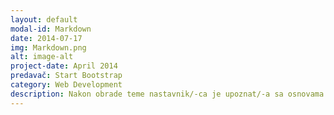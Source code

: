 ```yaml
---
layout: default
modal-id: Markdown
date: 2014-07-17
img: Markdown.png
alt: image-alt
project-date: April 2014
predavač: Start Bootstrap
category: Web Development
description: Nakon obrade teme nastavnik/-ca je upoznat/-a sa osnovama jezika za označavanje Markdown radi stilskog uređivanja repozitorijuma i onlajn svezaka sa zadacima;
---
```

